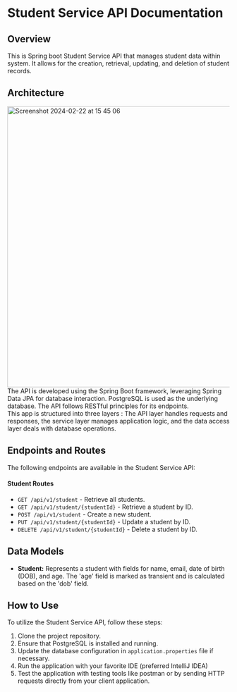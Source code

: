 # Student Service API Documentation

## Overview
This is Spring boot Student Service API that manages student data within system. It allows for the creation, retrieval, updating, and deletion of student records.

## Architecture
<img width="638" alt="Screenshot 2024-02-22 at 15 45 06" src="https://github.com/Jonathanpangkey/StudentServiceAPI/assets/102292312/a3a26e47-86e3-4d5c-8b15-d0f7001fe143"> <br/>
The API is developed using the Spring Boot framework, leveraging Spring Data JPA for database interaction. PostgreSQL is used as the underlying database. The API follows RESTful principles for its endpoints. <br/>
This app is structured into three layers : The API layer handles requests and responses, the service layer manages application logic, and the data access layer deals with database operations.
## Endpoints and Routes
The following endpoints are available in the Student Service API:

#### Student Routes
- `GET /api/v1/student` - Retrieve all students.
- `GET /api/v1/student/{studentId}` - Retrieve a student by ID.
- `POST /api/v1/student` - Create a new student.
- `PUT /api/v1/student/{studentId}` - Update a student by ID.
- `DELETE /api/v1/student/{studentId}` - Delete a student by ID.

## Data Models
- **Student:** Represents a student with fields for name, email, date of birth (DOB), and age. The 'age' field is marked as transient and is calculated based on the 'dob' field.

## How to Use
To utilize the Student Service API, follow these steps:

1. Clone the project repository.
2. Ensure that PostgreSQL is installed and running.
3. Update the database configuration in `application.properties` file if necessary.
4. Run the application with your favorite IDE (preferred IntelliJ IDEA)
5. Test the application with testing tools like postman or by sending HTTP requests directly from your client application.
